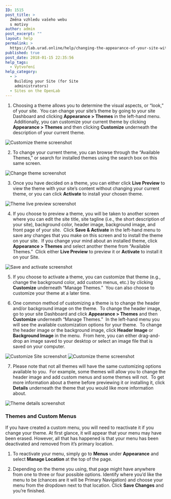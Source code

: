 ```yaml
---
ID: 1515
post_title: >
  Změna vzhledu vašeho webu
  s motivy
author: admin
post_excerpt: ""
layout: help
permalink: >
  https://lab.urad.online/help/changing-the-appearance-of-your-site-with-themes/
published: true
post_date: 2018-01-15 22:35:56
help_tags:
  - Vytvoření
help_category:
  - >
    Building your Site (for Site
    administrators)
  - Sites on the OpenLab
---
```

1. Choosing a theme allows you to determine the visual aspects, or “look,” of your site.  You can change your site’s theme by going to your site Dashboard and clicking <strong>Appearance &gt; Themes</strong> in the left-hand menu.  Additionally, you can customize your current theme by clicking <strong>Appearance &gt; Themes</strong> and then clicking <strong>Customize</strong> underneath the description of your current theme.

<img class="alignnone wp-image-3139 size-full" src="https://openlab.citytech.cuny.edu/wp-content/uploads/2012/08/Themes1.jng_.jpg" alt="Customize theme screenshot" />

2. To change your current theme, you can browse through the “Available Themes,” or search for installed themes using the search box on this same screen.

<img class="alignnone wp-image-3140 size-full" src="https://openlab.citytech.cuny.edu/wp-content/uploads/2012/08/Themes2.jng_.jpg" alt="Change theme screenshot" />

3. Once you have decided on a theme, you can either click <strong>Live Preview</strong> to view the theme with your site’s content without changing your current theme, or you can click <strong>Activate</strong> to install your chosen theme.

<img class="alignnone wp-image-3141 size-full" src="https://openlab.citytech.cuny.edu/wp-content/uploads/2012/08/Themes3.jng_.jpg" alt="Theme live preview screenshot" />

4. If you choose to preview a theme, you will be taken to another screen where you can edit the site title, site tagline (i.e., the short description of your site), background color, header image, background image, and front page of your site.  Click <strong>Save &amp; Activate</strong> in the left-hand menu to save any changes that you make on this screen and to install the theme on your site.  If you change your mind about an installed theme, click <strong>Appearance &gt; Themes</strong> and select another theme from “Available Themes.”  Click either <strong>Live Preview</strong> to preview it or <strong>Activate</strong> to install it on your Site.

<img class="alignnone wp-image-3142 size-full" src="https://openlab.citytech.cuny.edu/wp-content/uploads/2012/08/Themes4.jng_.jpg" alt="Save and activate screenshot" />

5. If you choose to activate a theme, you can customize that theme (e.g., change the background color, add custom menus, etc.) by clicking <strong>Customize</strong> underneath “Manage Themes.”  You can also choose to customize your theme at a later time.

6. One common method of customizing a theme is to change the header and/or background image on the theme.  To change the header image, go to your site Dashboard and click <strong>Appearance &gt; Themes</strong> and then <strong>Customize</strong> underneath “Manage Themes.”  In the left-hand menu you will see the available customization options for your theme.  To change the header image or the background image, click <strong>Header Image</strong> or <strong>Background Image</strong> in the menu.  From here, you can either drag-and-drop an image saved to your desktop or select an image file that is saved on your computer.

<img class="alignnone wp-image-3143 size-full" src="https://openlab.citytech.cuny.edu/wp-content/uploads/2012/08/Themes5.jng_.jpg" alt="Customize Site screenshot" />

<img class="alignnone wp-image-3144 size-full" src="https://openlab.citytech.cuny.edu/wp-content/uploads/2012/08/Themes6.jng_.jpg" alt="Customize theme screenshot" />

7. Please note that not all themes will have the same customizing options available to you.  For example, some themes will allow you to change the header image and add custom menus and some themes will not.  To get more information about a theme before previewing it or installing it, click <strong>Details</strong> underneath the theme that you would like more information about.

<img class="alignnone wp-image-3145 size-full" title="Themes7.jng" src="https://openlab.citytech.cuny.edu/wp-content/uploads/2012/08/Themes7.jng_.jpg" alt="Theme details screenshot" />
<h3>Themes and Custom Menus</h3>
If you have created a custom menu, you will need to reactivate it if you change your theme. At first glance, it will appear that your menu may have been erased. However, all that has happened is that your menu has been deactivated and removed from it’s primary location.

1. To reactivate your menu, simply go to <strong>Menus</strong> under <strong>Appearance</strong> and select <strong>Manage Location</strong> at the top of the page.

2. Depending on the theme you using, that page might have anywhere from one to three or four possible options. Identify where you’d like the menu to be (chances are it will be Primary Navigation) and choose your menu from the dropdown next to that location. Click <strong>Save Changes</strong> and you’re finished.
